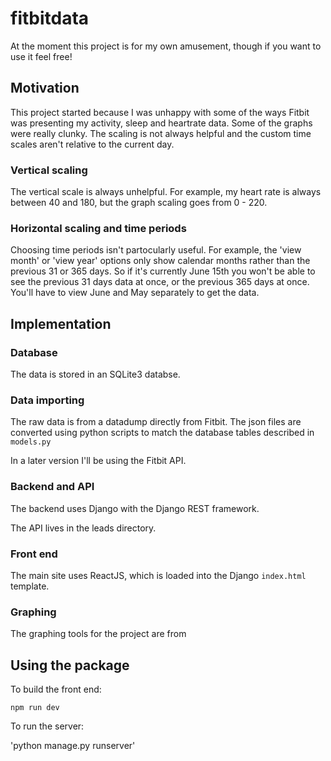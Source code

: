 # fitbitdata

At the moment this project is for my own amusement, though if you want to use it feel free! 

## Motivation

This project started because I was unhappy with some of the ways Fitbit was presenting my activity, sleep and heartrate data. Some of the graphs were really clunky. The scaling is not always helpful and the custom time scales aren't relative to the current day. 

### Vertical scaling

The vertical scale is always unhelpful. For example, my heart rate is always between 40 and 180, but the graph scaling goes from 0 - 220. 

### Horizontal scaling and time periods

Choosing time periods isn't partocularly useful. For example, the 'view month' or 'view year' options only show calendar months rather than the previous 31 or 365 days. So if it's currently June 15th you won't be able to see the previous 31 days data at once, or the previous 365 days at once. You'll have to view June and May separately to get the data. 

## Implementation

### Database

The data is stored in an SQLite3 databse. 

### Data importing

The raw data is from a datadump directly from Fitbit. The json files are converted using python scripts to match the database tables described in `models.py`

In a later version I'll be using the Fitbit API.

### Backend and API

The backend uses Django with the Django REST framework.

The API lives in the leads directory. 

### Front end

The main site uses ReactJS, which is loaded into the Django `index.html` template. 

### Graphing

The graphing tools for the project are from

## Using the package

To build the front end:

`npm run dev`

To run the server: 

'python manage.py runserver'


